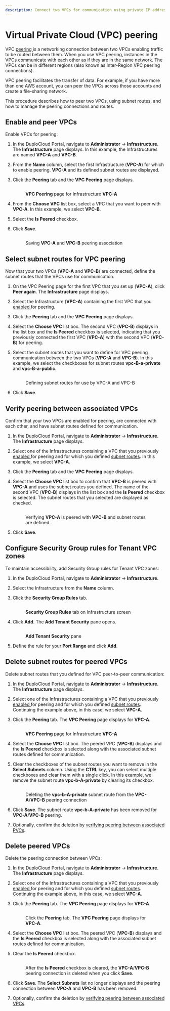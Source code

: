 ```yaml
---
description: Connect two VPCs for communication using private IP addresses
---
```


# Virtual Private Cloud (VPC) peering

VPC [peering ](https://en.wikipedia.org/wiki/Peering)is a networking connection between two VPCs enabling traffic to be routed between them. When you use VPC peering, instances in the VPCs communicate with each other as if they are in the same network. The VPCs can be in different regions (also known as Inter-Region VPC peering connections).

VPC peering facilitates the transfer of data. For example, if you have more than one AWS account, you can peer the VPCs across those accounts and create a file-sharing network.&#x20;

This procedure describes how to peer two VPCs, using subnet routes, and how to manage the peering connections and routes.

## Enable and peer VPCs

Enable VPCs for peering:&#x20;

1. In the DuploCloud Portal, navigate to **Administrator** -> **Infrastructure**. The **Infrastructure** page displays. In this example, the Infrastructures are named **VPC-A** and **VPC-B**.
2. From the **Name** column, select the first Infrastructure (**VPC-A**) for which to enable peering. **VPC-A** and its defined subnet routes are displayed.
3.  Click the **Peering** tab and the **VPC Peering** page displays.

    <figure><img src="../../../.gitbook/assets/AWS_VPC_Peering_1 (2).png" alt=""><figcaption><p><strong>VPC Peering</strong> page for Infrastructure <strong>VPC-A</strong></p></figcaption></figure>
4. From the **Choose VPC** list box, select a VPC that you want to peer with **VPC-A**. In this example, we select **VPC-B**.
5. Select the **Is Peered** checkbox.&#x20;
6.  Click **Save**.&#x20;

    <figure><img src="../../../.gitbook/assets/AWS_VPC_Peering_2 (1).png" alt=""><figcaption><p>Saving <strong>VPC-A</strong> and <strong>VPC-B</strong> peering association</p></figcaption></figure>

## Select subnet routes for VPC peering

Now that your two VPCs (**VPC-A** and **VPC-B**) are connected, define the subnet routes that the VPCs use for communication.

1. On the VPC Peering page for the first VPC that you set up (**VPC-A**), click **Peer again**. The **Infrastructure** page displays.
2. Select the Infrastructure (**VPC-A**) containing the first VPC that you [enabled ](virtual-private-cloud-vpc-peering.md#enable-and-associate-vpcs-for-peering)for peering.&#x20;
3. Click the **Peering** tab and the **VPC Peering** page displays.
4. Select the **Choose VPC** list box. The second VPC (**VPC-B**) displays in the list box and the **Is Peered** checkbox is selected, indicating that you previously connected the first VPC (**VPC-A**)  with the second VPC (**VPC-B**) for peering.&#x20;
5.  Select the subnet routes that you want to define for VPC peering communication between the two VPCs (**VPC-A** and **VPC-B**). In this example, we select the checkboxes for subnet routes **vpc-B-a-private** and **vpc-B-a-public**.&#x20;

    <figure><img src="../../../.gitbook/assets/AWS_VPC_Peering_3.png" alt=""><figcaption><p>Defining subnet routes for use by VPC-A and VPC-B</p></figcaption></figure>
6. Click **Save**.&#x20;

## Verify peering between associated VPCs

Confirm that your two VPCs are enabled for peering, are connected with each other, and have subnet routes defined for communication.

1. In the DuploCloud Portal, navigate to **Administrator** -> **Infrastructure**. The **Infrastructure** page displays.
2. Select one of the Infrastructures containing a VPC that you previously [enabled ](virtual-private-cloud-vpc-peering.md#enable-and-associate-vpcs-for-peering)for peering and for which you defined [subnet routes](virtual-private-cloud-vpc-peering.md#select-subnets-to-use-vpc-peering). In this example, we select **VPC-A**.
3. Click the **Peering** tab and the **VPC Peering** page displays.
4.  Select the **Choose VPC** list box to confirm that **VPC-B** is peered with **VPC-A** and uses the subnet routes you defined. The name of the second VPC (**VPC-B**) displays in the list box and the **Is Peered** checkbox is selected. The subnet routes that you selected are displayed as checked.

    <figure><img src="../../../.gitbook/assets/AWS_VPC_Peering_4.png" alt=""><figcaption><p>Verifying <strong>VPC-A</strong> is peered with <strong>VPC-B</strong> and subnet routes are defined.</p></figcaption></figure>
5. Click **Save**.&#x20;

## Configure Security Group rules for Tenant VPC zones

To maintain accessibility, add Security Group rules for Tenant VPC zones:

1. In the DuploCloud Portal, navigate to **Administrator** -> **Infrastructure**.
2. Select the Infrastructure from the **Name** column.
3.  Click the **Security Group Rules** tab.&#x20;

    <figure><img src="../../../.gitbook/assets/AWS_SG_Rules.png" alt=""><figcaption><p><strong>Security Group Rules</strong> tab on Infrastructure screen</p></figcaption></figure>
4.  Click **Add**. The **Add Tenant Security** pane opens.

    <figure><img src="../../../.gitbook/assets/AWS_SG_Add_Tenant_Security (1).png" alt=""><figcaption><p><strong>Add Tenant Security</strong> pane</p></figcaption></figure>
5. Define the rule for your **Port Range** and click **Add**.

## Delete subnet routes for peered VPCs

Delete subnet routes that you defined for VPC peer-to-peer communication:

1. In the DuploCloud Portal, navigate to **Administrator** -> **Infrastructure**. The **Infrastructure** page displays.
2. Select one of the Infrastructures containing a VPC that you previously [enabled ](virtual-private-cloud-vpc-peering.md#enable-and-associate-vpcs-for-peering)for peering and for which you defined [subnet routes](virtual-private-cloud-vpc-peering.md#select-subnets-to-use-vpc-peering). Continuing the example above, in this case, we select **VPC-A**.
3.  Click the **Peering** tab. The **VPC Peering** page displays for **VPC-A**.

    <figure><img src="../../../.gitbook/assets/AWS_VPC_Peering_1 (3).png" alt=""><figcaption><p><strong>VPC Peering</strong> page for Infrastructure <strong>VPC-A</strong></p></figcaption></figure>
4. Select the **Choose VPC** list box. The peered VPC (**VPC-B**) displays and the **Is Peered** checkbox is selected along with the associated subnet routes defined for communication.
5.  Clear the checkboxes of the subnet routes you want to remove in the **Select Subnets** column. Using the **CTRL** key, you can select multiple checkboxes and clear them with a single click. In this example, we remove the subnet route **vpc-b-A-private** by clearing its checkbox.

    <figure><img src="../../../.gitbook/assets/AWS_VPC_Peering_5.png" alt=""><figcaption><p>Deleting the <strong>vpc-b-A-private</strong> subnet route from the <strong>VPC-A</strong>/<strong>VPC-B</strong> peering connection</p></figcaption></figure>
6. Click **Save**. The subnet route **vpc-b-A-private** has been removed for **VPC-A**/**VPC-B** peering.&#x20;
7. Optionally, confirm the deletion by [verifying peering between associated PVCs](virtual-private-cloud-vpc-peering.md#verify-peering-between-associated-vpcs).

## Delete peered VPCs

Delete the peering connection between VPCs:

1. In the DuploCloud Portal, navigate to **Administrator** -> **Infrastructure**. The **Infrastructure** page displays.
2. Select one of the Infrastructures containing a VPC that you previously [enabled ](virtual-private-cloud-vpc-peering.md#enable-and-associate-vpcs-for-peering)for peering and for which you defined [subnet routes](virtual-private-cloud-vpc-peering.md#select-subnets-to-use-vpc-peering). Continuing the example above, in this case, we select **VPC-A**.
3.  Click the **Peering** tab. The **VPC Peering** page displays for **VPC-A**.

    <figure><img src="../../../.gitbook/assets/AWS_VPC_Peering_1 (2) (1).png" alt=""><figcaption><p>Click the <strong>Peering</strong> tab. The <strong>VPC Peering</strong> page displays for <strong>VPC-A</strong>.</p></figcaption></figure>
4. Select the **Choose VPC** list box. The peered VPC (**VPC-B**) displays and the **Is Peered** checkbox is selected along with the associated subnet routes defined for communication.
5.  Clear the **Is Peered** checkbox.&#x20;

    <figure><img src="../../../.gitbook/assets/AWS_VPC_Peering_6.png" alt=""><figcaption><p>After the <strong>Is Peered</strong> checkbox is cleared, the <strong>VPC-A</strong>/<strong>VPC-B</strong> peering connection is deleted when you click <strong>Save</strong>.</p></figcaption></figure>
6. Click **Save**. The **Select Subnets** list no longer displays and the peering connection between **VPC-A** and **VPC-B** has been removed.
7. Optionally, confirm the deletion by [verifying peering between associated VPCs](virtual-private-cloud-vpc-peering.md#verify-peering-between-associated-vpcs).
